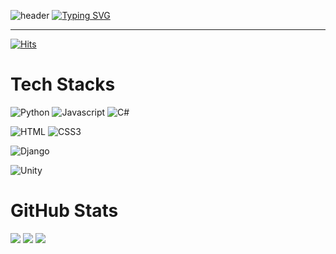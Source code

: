 ![header](https://capsule-render.vercel.app/api?type=waving&color=6994CDEE&text=&animation=twinkling&height=80)
[![Typing SVG](https://readme-typing-svg.demolab.com?font=Alkatra&weight=500&size=45&duration=3500&pause=3&color=6994CDEE&center=false&vCenter=false&multiline=true&repeat=true&width=1000&height=100&lines=Welcome+to+Fillsogood😉+GitHub!👋)](https://git.io/typing-svg)
 


-------

[![Hits](https://hits.seeyoufarm.com/api/count/incr/badge.svg?url=https%3A%2F%2Fgithub.com%2FFillsogood%2FFillsogood&count_bg=%2379C83D&title_bg=%23555555&icon=&icon_color=%23E7E7E7&title=hits&edge_flat=false)](https://hits.seeyoufarm.com)

# Tech Stacks

  ![Python](https://img.shields.io/badge/Python-3776AB?&logo=Python&logoColor=white) 
  ![Javascript](https://img.shields.io/badge/JavaScript-F7DF1E?&logo=javascript&logoColor=black) 
  ![C#](https://img.shields.io/badge/c%23-%23239120.svg?style=flat&logo=csharp&logoColor=white) 

  ![HTML](https://img.shields.io/badge/HTML5-E34F26?style=flat&logo=html5&logoColor=white) 
  ![CSS3](https://img.shields.io/badge/css3-%231572B6.svg?style=flat&logo=css3&logoColor=white) 

  ![Django](https://img.shields.io/badge/django-%23092E20.svg?style=flat&logo=django&logoColor=white) 

  ![Unity](https://img.shields.io/badge/Unity-000000?style=flat&logo=unity&logoColor=white)


  # GitHub Stats
  
  ![](http://github-profile-summary-cards.vercel.app/api/cards/profile-details?username=kimhamney&theme=github)
  ![](http://github-profile-summary-cards.vercel.app/api/cards/stats?username=kimhamney&theme=github)
  ![](http://github-profile-summary-cards.vercel.app/api/cards/repos-per-language?username=kimhamney&theme=github)
